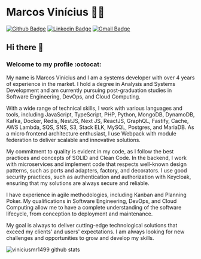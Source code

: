 # Marcos Vinícius 👨‍💻

[![Github Badge](https://img.shields.io/badge/-Github-000?style=flat-square&logo=Github&logoColor=white&link=https://github.com/viniciusmr1499)](https://github.com/viniciusmr1499)
[![Linkedin Badge](https://img.shields.io/badge/-LinkedIn-blue?style=flat-square&logo=Linkedin&logoColor=white&link=https://www.linkedin.com/in/marcos-vinicius-38a320187/)](https://www.linkedin.com/in/marcos-vinicius-38a320187)
[![Gmail Badge](https://img.shields.io/badge/-Gmail-c14438?style=flat-square&logo=Gmail&logoColor=white&link=mailto:viniciusmr1499@gmail.com)](mailto:viniciusmr1499@gmail.com)

## Hi there 👋  
###  Welcome to my profile :octocat:

My name is Marcos Vinícius and I am a systems developer with over 4 years of experience in the market. I hold a degree in Analysis and Systems Development and am currently pursuing post-graduation studies in Software Engineering, DevOps, and Cloud Computing.

With a wide range of technical skills, I work with various languages and tools, including JavaScript, TypeScript, PHP, Python, MongoDB, DynamoDB, Kafka, Docker, Redis, NestJS, Next JS, ReactJS, GraphQL, Fastify, Cache, AWS Lambda, SQS, SNS, S3, Stack ELK, MySQL, Postgres, and MariaDB. As a micro frontend architecture enthusiast, I use Webpack with module federation to deliver scalable and innovative solutions.

My commitment to quality is evident in my code, as I follow the best practices and concepts of SOLID and Clean Code. In the backend, I work with microservices and implement code that respects well-known design patterns, such as ports and adapters, factory, and decorators. I use good security practices, such as authentication and authorization with Keycloak, ensuring that my solutions are always secure and reliable.

I have experience in agile methodologies, including Kanban and Planning Poker. My qualifications in Software Engineering, DevOps, and Cloud Computing allow me to have a complete understanding of the software lifecycle, from conception to deployment and maintenance.

My goal is always to deliver cutting-edge technological solutions that exceed my clients' and users' expectations. I am always looking for new challenges and opportunities to grow and develop my skills.

![viniciusmr1499 github stats](https://github-readme-stats.vercel.app/api?username=viniciusmr1499&theme=dracula&show_icons=true)


<!--
**viniciusmr1499/viniciusmr1499** is a ✨ _special_ ✨ repository because its `README.md` (this file) appears on your GitHub profile.

Here are some ideas to get you started:

- 🔭 I’m currently working on ...
- 🌱 I’m currently learning ...
- 👯 I’m looking to collaborate on ...
- 🤔 I’m looking for help with ...
- 💬 Ask me about ...
- 📫 How to reach me: ...
- 😄 Pronouns: ...
- ⚡ Fun fact: ...
-->
